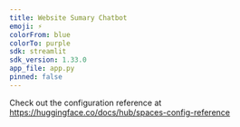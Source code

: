```yaml
---
title: Website Sumary Chatbot
emoji: ⚡
colorFrom: blue
colorTo: purple
sdk: streamlit
sdk_version: 1.33.0
app_file: app.py
pinned: false
---
```


Check out the configuration reference at https://huggingface.co/docs/hub/spaces-config-reference

